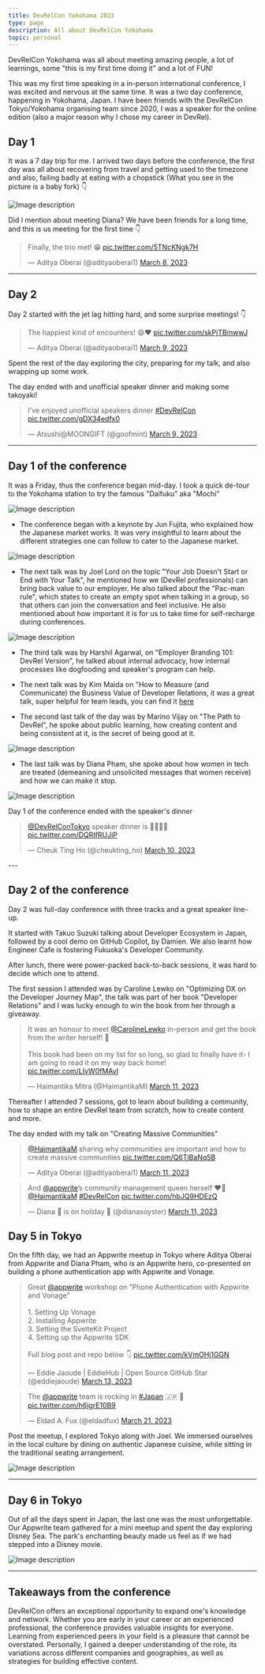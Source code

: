 ```yaml
---
title: DevRelCon Yokohama 2023
type: page
description: All about DevRelCon Yokohama
topic: personal
---
```

DevRelCon Yokohama was all about meeting amazing people, a lot of learnings, some "this is my first time doing it" and a lot of FUN! 

This was my first time speaking in a in-person international conference, I was excited and nervous at the same time. It was a two day conference, happening in Yokohama, Japan. I have been friends with the DevRelCon Tokyo/Yokohama organising team since 2020, I was a speaker for the online edition (also a major reason why I chose my career in DevRel). 

## Day 1
It was a 7 day trip for me. I arrived two days before the conference, the first day was all about recovering from travel and getting used to the timezone and also, failing badly at eating with a chopstick (What you see in the picture is a baby fork) 👇

![Image description](https://dev-to-uploads.s3.amazonaws.com/uploads/articles/9h0elxodot1p0y52k8a0.jpg)

Did I mention about meeting Diana? We have been friends for a long time, and this is us meeting for the first time 👇

<blockquote class="twitter-tweet"><p lang="en" dir="ltr">Finally, the trio met! 😁 <a href="https://t.co/5TNcKNgk7H">pic.twitter.com/5TNcKNgk7H</a></p>&mdash; Aditya Oberai (@adityaoberai1) <a href="https://twitter.com/adityaoberai1/status/1633466636731822082?ref_src=twsrc%5Etfw">March 8, 2023</a></blockquote> <script async src="https://platform.twitter.com/widgets.js" charset="utf-8"></script>

---

## Day 2

Day 2 started with the jet lag hitting hard, and some surprise meetings! 👇

<blockquote class="twitter-tweet"><p lang="en" dir="ltr">The happiest kind of encounters! 😄❤️ <a href="https://t.co/skPjTBmwwJ">pic.twitter.com/skPjTBmwwJ</a></p>&mdash; Aditya Oberai (@adityaoberai1) <a href="https://twitter.com/adityaoberai1/status/1633633605686792192?ref_src=twsrc%5Etfw">March 9, 2023</a></blockquote> <script async src="https://platform.twitter.com/widgets.js" charset="utf-8"></script>

Spent the rest of the day exploring the city, preparing for my talk, and also wrapping up some work. 

The day ended with and unofficial speaker dinner and making some takoyaki! 

<blockquote class="twitter-tweet"><p lang="en" dir="ltr">I’ve enjoyed unofficial speakers dinner <a href="https://twitter.com/hashtag/DevRelCon?src=hash&amp;ref_src=twsrc%5Etfw">#DevRelCon</a> <a href="https://t.co/gDX34edfx0">pic.twitter.com/gDX34edfx0</a></p>&mdash; Atsushi@MOONGIFT (@goofmint) <a href="https://twitter.com/goofmint/status/1633807686545608707?ref_src=twsrc%5Etfw">March 9, 2023</a></blockquote> <script async src="https://platform.twitter.com/widgets.js" charset="utf-8"></script>

---

## Day 1 of the conference 

It was a Friday, thus the conference began mid-day. I took a quick de-tour to the Yokohama station to try the famous "Daifuku" aka "Mochi"

![Image description](https://dev-to-uploads.s3.amazonaws.com/uploads/articles/1g5xpz5pajze05v8vr1y.jpg)

- The conference began with a keynote by Jun Fujita, who explained how the Japanese market works. It was very insightful to learn about the different strategies one can follow to cater to the Japanese market. 

![Image description](https://dev-to-uploads.s3.amazonaws.com/uploads/articles/dkc1563nc1lro2h1wxs1.jpg)

- The next talk was by Joel Lord on the topic "Your Job Doesn't Start or End with Your Talk", he mentioned how we (DevRel professionals) can bring back value to our employer. He also talked about the "Pac-man rule", which states to create an empty spot when talking in a group, so that others can join the conversation and feel inclusive. He also mentioned about how important it is for us to take time for self-recharge during conferences.

![Image description](https://dev-to-uploads.s3.amazonaws.com/uploads/articles/1tumx2dvh92j4ecrexcj.jpg)

- The third talk was by Harshil Agarwal, on "Employer Branding 101: DevRel Version", he talked about internal advocacy, how internal processes like dogfooding and speaker's program can help. 

- The next talk was by Kim Maida on "How to Measure (and Communicate) the Business Value of Developer Relations, it was a great talk, super helpful for team leads, you can find it [here](https://maida.kim/how-to-measure-the-value-of-developer-relations/)

- The second last talk of the day was by Marino Vijay on "The Path to DevRel", he spoke about public learning, how creating content and being consistent at it, is the secret of being good at it. 

![Image description](https://dev-to-uploads.s3.amazonaws.com/uploads/articles/x53orv8xgnpiv1ewvk4w.jpg)

- The last talk was by Diana Pham, she spoke about how women in tech are treated (demeaning and unsolicited messages that women receive) and how we can make it stop. 

![Image description](https://dev-to-uploads.s3.amazonaws.com/uploads/articles/2lzpkc3l0szhg0dvz21k.jpg)

Day 1 of the conference ended with the speaker's dinner
<blockquote class="twitter-tweet"><p lang="en" dir="ltr"><a href="https://twitter.com/DevRelConTokyo?ref_src=twsrc%5Etfw">@DevRelConTokyo</a> speaker dinner is 🎊👍🏻🥰 <a href="https://t.co/DQRIfRUJiP">pic.twitter.com/DQRIfRUJiP</a></p>&mdash; Cheuk Ting Ho (@cheukting_ho) <a href="https://twitter.com/cheukting_ho/status/1634175808825864194?ref_src=twsrc%5Etfw">March 10, 2023</a></blockquote> <script async src="https://platform.twitter.com/widgets.js" charset="utf-8"></script>
---

## Day 2 of the conference 

Day 2 was full-day conference with three tracks and a great speaker line-up. 

It started with Takuo Suzuki talking about Developer Ecosystem in Japan, followed by a cool demo on GitHub Copilot, by Damien. We also learnt how Engineer Cafe is fostering Fukuoka's Developer Community. 

After lunch, there were power-packed back-to-back sessions, it was hard to decide which one to attend. 

The first session I attended was by Caroline Lewko on "Optimizing DX on the Developer Journey Map", the talk was part of her book "Developer Relations" and I was lucky enough to win the book from her through a giveaway. 

<blockquote class="twitter-tweet"><p lang="en" dir="ltr">It was an honour to meet <a href="https://twitter.com/CarolineLewko?ref_src=twsrc%5Etfw">@CarolineLewko</a> in-person and get the book from the writer herself! 🥰<br><br>This book had been on my list for so long, so glad to finally have it- I am going to read it on my way back home! <a href="https://t.co/LIvW0fMAvI">pic.twitter.com/LIvW0fMAvI</a></p>&mdash; Haimantika Mitra (@HaimantikaM) <a href="https://twitter.com/HaimantikaM/status/1634585284133412866?ref_src=twsrc%5Etfw">March 11, 2023</a></blockquote> <script async src="https://platform.twitter.com/widgets.js" charset="utf-8"></script>

Thereafter I attended 7 sessions, got to learn about building a community, how to shape an entire DevRel team from scratch, how to create content and more. 

The day ended with my talk on "Creating Massive Communities" 

<blockquote class="twitter-tweet"><p lang="en" dir="ltr"><a href="https://twitter.com/HaimantikaM?ref_src=twsrc%5Etfw">@HaimantikaM</a> sharing why communities are important and how to create massive communities <a href="https://t.co/Q6TjBaNq5B">pic.twitter.com/Q6TjBaNq5B</a></p>&mdash; Aditya Oberai (@adityaoberai1) <a href="https://twitter.com/adityaoberai1/status/1634473056373723136?ref_src=twsrc%5Etfw">March 11, 2023</a></blockquote> <script async src="https://platform.twitter.com/widgets.js" charset="utf-8"></script>

<blockquote class="twitter-tweet"><p lang="en" dir="ltr">And <a href="https://twitter.com/appwrite?ref_src=twsrc%5Etfw">@appwrite</a>’s community management queen herself ❤️👑 <a href="https://twitter.com/HaimantikaM?ref_src=twsrc%5Etfw">@HaimantikaM</a> <a href="https://twitter.com/hashtag/DevRelCon?src=hash&amp;ref_src=twsrc%5Etfw">#DevRelCon</a> <a href="https://t.co/hbJQ9HDEzQ">pic.twitter.com/hbJQ9HDEzQ</a></p>&mdash; Diana 🦪 is on holiday 🌴 (@dianasoyster) <a href="https://twitter.com/dianasoyster/status/1634470233993019394?ref_src=twsrc%5Etfw">March 11, 2023</a></blockquote> <script async src="https://platform.twitter.com/widgets.js" charset="utf-8"></script>

## Day 5 in Tokyo 

On the fifth day, we had an Appwrite meetup in Tokyo where Aditya Oberai from Appwrite and Diana Pham, who is an Appwrite hero, co-presented on building a phone authentication app with Appwrite and Vonage.

<blockquote class="twitter-tweet"><p lang="en" dir="ltr">Great <a href="https://twitter.com/appwrite?ref_src=twsrc%5Etfw">@appwrite</a> workshop on &quot;Phone Authentication with Appwrite and Vonage&quot;<br><br>1. Setting Up Vonage<br>2. Installing Appwrite<br>3. Setting the SvelteKit Project<br>4. Setting up the Appwrite SDK<br><br>Full blog post and repo below 👇 <a href="https://t.co/kVmOHj1GGN">pic.twitter.com/kVmOHj1GGN</a></p>&mdash; Eddie Jaoude | EddieHub | Open Source GitHub Star (@eddiejaoude) <a href="https://twitter.com/eddiejaoude/status/1635261654928617474?ref_src=twsrc%5Etfw">March 13, 2023</a></blockquote> <script async src="https://platform.twitter.com/widgets.js" charset="utf-8"></script>

<blockquote class="twitter-tweet"><p lang="en" dir="ltr">The <a href="https://twitter.com/appwrite?ref_src=twsrc%5Etfw">@appwrite</a> team is rocking in <a href="https://twitter.com/hashtag/Japan?src=hash&amp;ref_src=twsrc%5Etfw">#Japan</a> 🇯🇵 🤘 <a href="https://t.co/h6jgrE10B9">pic.twitter.com/h6jgrE10B9</a></p>&mdash; Eldad A. Fux (@eldadfux) <a href="https://twitter.com/eldadfux/status/1638136843886555140?ref_src=twsrc%5Etfw">March 21, 2023</a></blockquote> <script async src="https://platform.twitter.com/widgets.js" charset="utf-8"></script>

Post the meetup, I explored Tokyo along with Joel. We immersed ourselves in the local culture by dining on authentic Japanese cuisine, while sitting in the traditional seating arrangement.

![Image description](https://dev-to-uploads.s3.amazonaws.com/uploads/articles/mzqngs3temmrnckz7hnu.jpg)

--- 

## Day 6 in Tokyo 

Out of all the days spent in Japan, the last one was the most unforgettable. Our Appwrite team gathered for a mini meetup and spent the day exploring Disney Sea. The park's enchanting beauty made us feel as if we had stepped into a Disney movie.

![Image description](https://dev-to-uploads.s3.amazonaws.com/uploads/articles/9vxoomg8l83wfmfcqtve.jpg)

---

## Takeaways from the conference

DevRelCon offers an exceptional opportunity to expand one's knowledge and network. Whether you are early in your career or an experienced professional, the conference provides valuable insights for everyone. Learning from experienced peers in your field is a pleasure that cannot be overstated. Personally, I gained a deeper understanding of the role, its variations across different companies and geographies, as well as strategies for building effective content.
